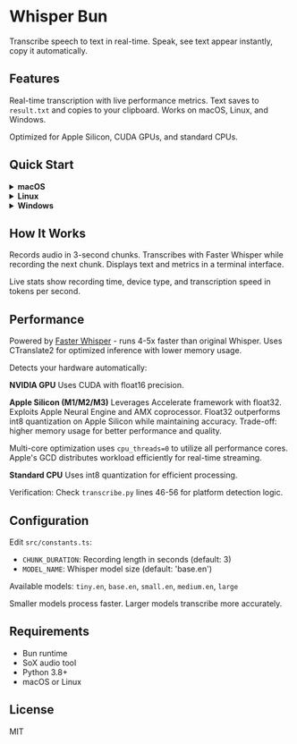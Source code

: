 # Whisper Bun

Transcribe speech to text in real-time. Speak, see text appear instantly, copy it automatically.

## Features

Real-time transcription with live performance metrics. Text saves to `result.txt` and copies to your clipboard. Works on macOS, Linux, and Windows.

Optimized for Apple Silicon, CUDA GPUs, and standard CPUs.

## Quick Start

<details>
<summary><strong>macOS</strong></summary>

### Prerequisites

1. **Install Bun** ([https://bun.sh](https://bun.sh))
   ```bash
   curl -fsSL https://bun.sh/install | bash
   ```

2. **Install SoX** ([http://sox.sourceforge.net](http://sox.sourceforge.net))
   ```bash
   brew install sox
   ```

3. **Install Python 3.8+** (usually pre-installed on macOS)
   ```bash
   python3 --version
   ```
   If not installed: `brew install python3`

### Setup and Run

```bash
bun install
./setup-whisper.sh
bun run start
```

Press `Ctrl+C` to stop. Find your transcription in `result.txt` or paste from clipboard.

</details>

<details>
<summary><strong>Linux</strong></summary>

### Prerequisites

1. **Install Bun** ([https://bun.sh](https://bun.sh))
   ```bash
   curl -fsSL https://bun.sh/install | bash
   ```

2. **Install SoX**

   **Ubuntu/Debian:**
   ```bash
   sudo apt-get update
   sudo apt-get install sox libsox-fmt-all
   ```

   **Fedora/RHEL:**
   ```bash
   sudo dnf install sox
   ```

   **Arch:**
   ```bash
   sudo pacman -S sox
   ```

3. **Install Python 3.8+**

   **Ubuntu/Debian:**
   ```bash
   sudo apt-get install python3 python3-pip python3-venv
   ```

   **Fedora/RHEL:**
   ```bash
   sudo dnf install python3 python3-pip
   ```

   **Arch:**
   ```bash
   sudo pacman -S python python-pip
   ```

### Setup and Run

```bash
bun install
./setup-whisper.sh
bun run start
```

Press `Ctrl+C` to stop. Find your transcription in `result.txt` or paste from clipboard.

</details>

<details>
<summary><strong>Windows</strong></summary>

### Prerequisites

1. **Install Bun** ([https://bun.sh](https://bun.sh))
   ```powershell
   powershell -c "irm bun.sh/install.ps1 | iex"
   ```

2. **Install SoX** ([http://sox.sourceforge.net](http://sox.sourceforge.net))
   - Download from [SourceForge](https://sourceforge.net/projects/sox/files/sox/)
   - Or use Chocolatey:
     ```powershell
     choco install sox.portable
     ```
   - Or use Scoop:
     ```powershell
     scoop install sox
     ```

3. **Install Python 3.8+** ([https://www.python.org/downloads](https://www.python.org/downloads))
   - Download and install from official website
   - Make sure to check "Add Python to PATH" during installation

### Setup and Run

```bash
bun install
bash setup-whisper.sh
bun run start
```

Press `Ctrl+C` to stop. Find your transcription in `result.txt` or paste from clipboard.

**Note:** On Windows, you may need to run commands in Git Bash or WSL for the setup script to work properly.

</details>

## How It Works

Records audio in 3-second chunks. Transcribes with Faster Whisper while recording the next chunk. Displays text and metrics in a terminal interface.

Live stats show recording time, device type, and transcription speed in tokens per second.

## Performance

Powered by [Faster Whisper](https://github.com/SYSTRAN/faster-whisper) - runs 4-5x faster than original Whisper. Uses CTranslate2 for optimized inference with lower memory usage.

Detects your hardware automatically:

**NVIDIA GPU**
Uses CUDA with float16 precision.

**Apple Silicon (M1/M2/M3)**
Leverages Accelerate framework with float32. Exploits Apple Neural Engine and AMX coprocessor. Float32 outperforms int8 quantization on Apple Silicon while maintaining accuracy. Trade-off: higher memory usage for better performance and quality.

Multi-core optimization uses `cpu_threads=0` to utilize all performance cores. Apple's GCD distributes workload efficiently for real-time streaming.

**Standard CPU**
Uses int8 quantization for efficient processing.

Verification: Check `transcribe.py` lines 46-56 for platform detection logic.

## Configuration

Edit `src/constants.ts`:

- `CHUNK_DURATION`: Recording length in seconds (default: 3)
- `MODEL_NAME`: Whisper model size (default: 'base.en')

Available models: `tiny.en`, `base.en`, `small.en`, `medium.en`, `large`

Smaller models process faster. Larger models transcribe more accurately.

## Requirements

- Bun runtime
- SoX audio tool
- Python 3.8+
- macOS or Linux

## License

MIT
